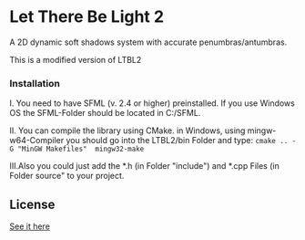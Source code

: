 # Let There Be Light 2

A 2D dynamic soft shadows system with accurate penumbras/antumbras.

This is a modified version of LTBL2

### Installation
I.  You need to have SFML (v. 2.4 or higher) preinstalled. 
    If you use Windows OS the SFML-Folder should be located in C:/SFML.

II. You can compile the library using CMake. 
    in Windows, using mingw-w64-Compiler you should
	go into the LTBL2/bin Folder and type:
	```
	cmake .. -G "MinGW Makefiles" 
	mingw32-make
	```
	
III.Also you could just add the *.h (in Folder "include") and *.cpp Files (in Folder source" 
    to your project. 

	

License
-------

[See it here](LICENSE.md)
